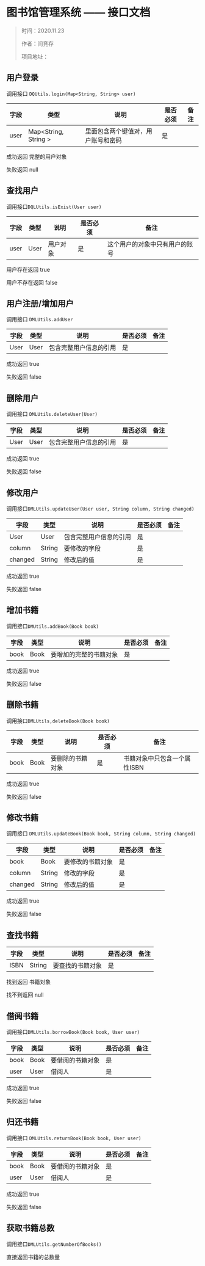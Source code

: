 # 图书馆管理系统 —— 接口文档

> 时间：2020.11.23
>
> 作者：闫竞存
>
> 项目地址：

## 用户登录

调用接口 `DQUtils.login(Map<String, String> user)`

| 字段     | 类型    | 说明               | 是否必须 | 备注 |
| ----------- | ------- | ----------------------- | -------- | ---- |
| user | Map<String, String > | 里面包含两个键值对，用户账号和密码 | 是       |      |

成功返回  完整的用户对象

失败返回  null

## 查找用户

调用接口`DQLUtils.isExist(User user)`

| 字段 | 类型 | 说明     | 是否必须 | 备注                           |
| ---- | ---- | -------- | -------- | ------------------------------ |
| user | User | 用户对象 | 是       | 这个用户的对象中只有用户的账号 |

用户存在返回  true

用户不存在返回  false

## 用户注册/增加用户

调用接口 `DMLUtils.addUser`

| 字段                 | 类型    | 说明                  | 是否必须 | 备注 |
| --------------- | ------- | --------------------------- | -------- | ---- |
| User |User|包含完整用户信息的引用|是||

成功返回  true

失败返回  false

## 删除用户

调用接口 `DMLUtils.deleteUser(User)`

| 字段 | 类型 | 说明                   | 是否必须 | 备注 |
| ---- | ---- | ---------------------- | -------- | ---- |
| User | User | 包含完整用户信息的引用 | 是       |      |

成功返回 true

失败返回 false

## 修改用户

调用接口`DMLUtils.updateUser(User user, String column, String changed)`

| 字段    | 类型   | 说明                   | 是否必须 | 备注 |
| ------- | ------ | ---------------------- | -------- | ---- |
| User    | User   | 包含完整用户信息的引用 | 是       |      |
| column  | String | 要修改的字段           | 是       |      |
| changed | String | 修改后的值             | 是       |      |

成功返回  true

失败返回  false


## 增加书籍

调用接口`DMUtils.addBook(Book book)`

| 字段 | 类型 | 说明                   | 是否必须 | 备注 |
| ---- | ---- | ---------------------- | -------- | ---- |
| book | Book | 要增加的完整的书籍对象 | 是       |      |

成功返回 true

失败返回  false

## 删除书籍

调用接口`DMLUtils,deleteBook(Book book)`

| 字段 | 类型 | 说明             | 是否必须 | 备注                         |
| ---- | ---- | ---------------- | -------- | ---------------------------- |
| book | Book | 要删除的书籍对象 | 是       | 书籍对象中只包含一个属性ISBN |

成功返回 true

失败返回  false

## 修改书籍

调用接口 `DMLUtils.updateBook(Book book, String column, String changed)`

| 字段    | 类型   | 说明             | 是否必须 | 备注 |
| ------- | ------ | ---------------- | -------- | ---- |
| book    | Book   | 要修改的书籍对象 | 是       |      |
| column  | String | 修改的字段       | 是       |      |
| changed | String | 修改后的值       | 是       |      |

成功返回 true

失败返回 false

## 查找书籍

| 字段 | 类型   | 说明             | 是否必须 | 备注 |
| ---- | ------ | ---------------- | -------- | ---- |
| ISBN | String | 要查找的书籍对象 | 是       |      |

找到返回 书籍对象

找不到返回 null

## 借阅书籍

调用接口`DMLUtils.borrowBook(Book book, User user)`

| 字段 | 类型 | 说明             | 是否必须 | 备注 |
| ---- | ---- | ---------------- | -------- | ---- |
| book | Book | 要借阅的书籍对象 | 是       |      |
| user | User | 借阅人           | 是       |      |

成功返回 true

失败返回 false

## 归还书籍

调用接口 `DMLUtils.returnBook(Book book, User user)`

| 字段 | 类型 | 说明             | 是否必须 | 备注 |
| ---- | ---- | ---------------- | -------- | ---- |
| book | Book | 要借阅的书籍对象 | 是       |      |
| user | User | 借阅人           | 是       |      |

成功返回 true

失败返回 false



## 获取书籍总数

调用接口`DMLUtils.getNumberOfBooks()`

直接返回书籍的总数量



